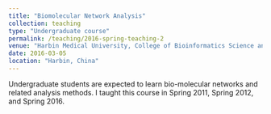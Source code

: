 ```yaml
---
title: "Biomolecular Network Analysis"
collection: teaching
type: "Undergraduate course"
permalink: /teaching/2016-spring-teaching-2
venue: "Harbin Medical University, College of Bioinformatics Science and Technology"
date: 2016-03-05
location: "Harbin, China"
---
```


Undergraduate students are expected to learn bio-molecular networks and related analysis methods.
I taught this course in Spring 2011, Spring 2012, and Spring 2016.
